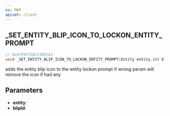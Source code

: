 ```yaml
---
ns: MAP
apiset: client
---
```

## _SET_ENTITY_BLIP_ICON_TO_LOCKON_ENTITY_PROMPT

```c
// 0x97F6F158CC5B5CA2
void _SET_ENTITY_BLIP_ICON_TO_LOCKON_ENTITY_PROMPT(Entity entity,int blipId);
```

adds the entity blip icon to the entity lockon prompt if wrong param will remove the icon if had any

## Parameters
* **entity**:
* **blipId**:



